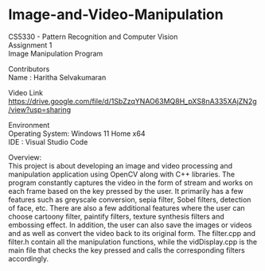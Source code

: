 # Image-and-Video-Manipulation

CS5330 - Pattern Recognition and Computer Vision <br>
Assignment 1 <br>
Image Manipulation Program <br>

Contributors <br>
Name : Haritha Selvakumaran <br>

Video Link <br>
https://drive.google.com/file/d/1SbZzqYNAO63MQ8H_pXS8nA335XAjZN2g/view?usp=sharing <br>

Environment <br>
Operating System: Windows 11 Home x64 <br>
IDE : Visual Studio Code <br>

Overview: <br>
This project is about developing an image and video processing and manipulation application 
using OpenCV along with C++ libraries. The program constantly captures the video in the form of stream
and works on each frame based on the key pressed by the user. It primarily has a few features such as 
greyscale conversion, sepia filter, Sobel filters, detection of face, etc. There are also a few additional 
features where the user can choose cartoony filter, paintify filters, texture synthesis filters and embossing 
effect. In addition, the user can also save the images or videos and as well as convert the video back to its
original form. The filter.cpp and filter.h contain all the manipulation functions, while the vidDisplay.cpp is 
the main file that checks the key pressed and calls the corresponding filters accordingly.
